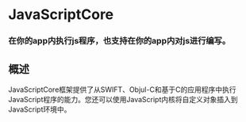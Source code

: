 # JavaScriptCore
### 在你的app内执行js程序，也支持在你的app内对js进行编写。
## 概述
JavaScriptCore框架提供了从SWIFT、Objul-C和基于C的应用程序中执行JavaScript程序的能力。您还可以使用JavaScript内核将自定义对象插入到JavaScript环境中。

